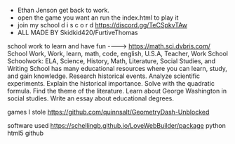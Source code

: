 * Ethan Jenson get back to work.
* open the game you want an run the index.html to play it
* join my school d i s c o r d https://discord.gg/TeCSpkvTAw 
* ALL MADE BY Skidkid420/FurtiveThomas









school work to learn and have fun ----> https://math.sci.dvbris.com/ 
School Work, Work, learn, math, code, english, U.S.A, Teacher, Work School
Schoolwork: ELA, Science, History, Math, Literature, Social Studies, and Writing
School has many educational resources where you can learn, study, and gain knowledge.
Research historical events. Analyze scientific experiments. Explain the historical importance. Solve with the quadratic formula. Find the theme of the literature. Learn about George Washington in social studies. Write an essay about educational degrees.



games I stole
https://github.com/quinnsalt/GeometryDash-Unblocked



software used
https://schellingb.github.io/LoveWebBuilder/package 
python
html5
github
